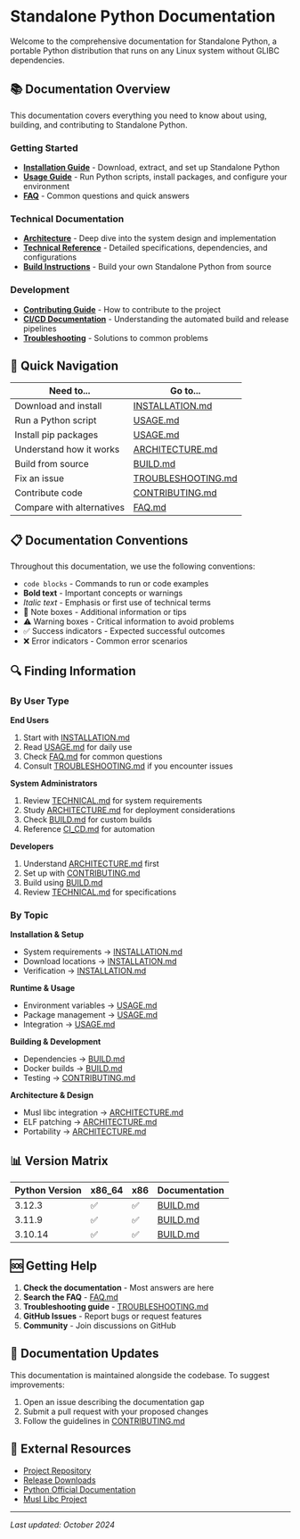 # Standalone Python Documentation

Welcome to the comprehensive documentation for Standalone Python, a portable Python distribution that runs on any Linux system without GLIBC dependencies.

## 📚 Documentation Overview

This documentation covers everything you need to know about using, building, and contributing to Standalone Python.

### Getting Started

- **[Installation Guide](INSTALLATION.md)** - Download, extract, and set up Standalone Python
- **[Usage Guide](USAGE.md)** - Run Python scripts, install packages, and configure your environment
- **[FAQ](FAQ.md)** - Common questions and quick answers

### Technical Documentation

- **[Architecture](ARCHITECTURE.md)** - Deep dive into the system design and implementation
- **[Technical Reference](TECHNICAL.md)** - Detailed specifications, dependencies, and configurations
- **[Build Instructions](BUILD.md)** - Build your own Standalone Python from source

### Development

- **[Contributing Guide](CONTRIBUTING.md)** - How to contribute to the project
- **[CI/CD Documentation](CI_CD.md)** - Understanding the automated build and release pipelines
- **[Troubleshooting](TROUBLESHOOTING.md)** - Solutions to common problems

## 🎯 Quick Navigation

| Need to... | Go to... |
|------------|----------|
| Download and install | [INSTALLATION.md](INSTALLATION.md) |
| Run a Python script | [USAGE.md](USAGE.md#running-python-scripts) |
| Install pip packages | [USAGE.md](USAGE.md#using-pip) |
| Understand how it works | [ARCHITECTURE.md](ARCHITECTURE.md) |
| Build from source | [BUILD.md](BUILD.md) |
| Fix an issue | [TROUBLESHOOTING.md](TROUBLESHOOTING.md) |
| Contribute code | [CONTRIBUTING.md](CONTRIBUTING.md) |
| Compare with alternatives | [FAQ.md](FAQ.md#comparison-with-alternatives) |

## 📋 Documentation Conventions

Throughout this documentation, we use the following conventions:

- `code blocks` - Commands to run or code examples
- **Bold text** - Important concepts or warnings
- *Italic text* - Emphasis or first use of technical terms
- 📝 Note boxes - Additional information or tips
- ⚠️ Warning boxes - Critical information to avoid problems
- ✅ Success indicators - Expected successful outcomes
- ❌ Error indicators - Common error scenarios

## 🔍 Finding Information

### By User Type

**End Users**
1. Start with [INSTALLATION.md](INSTALLATION.md)
2. Read [USAGE.md](USAGE.md) for daily use
3. Check [FAQ.md](FAQ.md) for common questions
4. Consult [TROUBLESHOOTING.md](TROUBLESHOOTING.md) if you encounter issues

**System Administrators**
1. Review [TECHNICAL.md](TECHNICAL.md) for system requirements
2. Study [ARCHITECTURE.md](ARCHITECTURE.md) for deployment considerations
3. Check [BUILD.md](BUILD.md) for custom builds
4. Reference [CI_CD.md](CI_CD.md) for automation

**Developers**
1. Understand [ARCHITECTURE.md](ARCHITECTURE.md) first
2. Set up with [CONTRIBUTING.md](CONTRIBUTING.md)
3. Build using [BUILD.md](BUILD.md)
4. Review [TECHNICAL.md](TECHNICAL.md) for specifications

### By Topic

**Installation & Setup**
- System requirements → [INSTALLATION.md](INSTALLATION.md#system-requirements)
- Download locations → [INSTALLATION.md](INSTALLATION.md#download)
- Verification → [INSTALLATION.md](INSTALLATION.md#verification)

**Runtime & Usage**
- Environment variables → [USAGE.md](USAGE.md#environment-variables)
- Package management → [USAGE.md](USAGE.md#using-pip)
- Integration → [USAGE.md](USAGE.md#integration)

**Building & Development**
- Dependencies → [BUILD.md](BUILD.md#dependencies)
- Docker builds → [BUILD.md](BUILD.md#docker-build-process)
- Testing → [CONTRIBUTING.md](CONTRIBUTING.md#testing)

**Architecture & Design**
- Musl libc integration → [ARCHITECTURE.md](ARCHITECTURE.md#musl-libc-integration)
- ELF patching → [ARCHITECTURE.md](ARCHITECTURE.md#elf-patching)
- Portability → [ARCHITECTURE.md](ARCHITECTURE.md#portability-mechanism)

## 📊 Version Matrix

| Python Version | x86_64 | x86 | Documentation |
|---------------|--------|-----|---------------|
| 3.12.3 | ✅ | ✅ | [BUILD.md](BUILD.md#python-312) |
| 3.11.9 | ✅ | ✅ | [BUILD.md](BUILD.md#python-311) |
| 3.10.14 | ✅ | ✅ | [BUILD.md](BUILD.md#python-310) |

## 🆘 Getting Help

1. **Check the documentation** - Most answers are here
2. **Search the FAQ** - [FAQ.md](FAQ.md)
3. **Troubleshooting guide** - [TROUBLESHOOTING.md](TROUBLESHOOTING.md)
4. **GitHub Issues** - Report bugs or request features
5. **Community** - Join discussions on GitHub

## 📝 Documentation Updates

This documentation is maintained alongside the codebase. To suggest improvements:

1. Open an issue describing the documentation gap
2. Submit a pull request with your proposed changes
3. Follow the guidelines in [CONTRIBUTING.md](CONTRIBUTING.md#documentation)

## 🔗 External Resources

- [Project Repository](https://github.com/your-repo/standalone-python)
- [Release Downloads](https://github.com/your-repo/standalone-python/releases)
- [Python Official Documentation](https://docs.python.org/)
- [Musl Libc Project](https://musl.libc.org/)

---

*Last updated: October 2024*